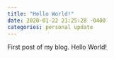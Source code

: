 ```yaml
---
title: "Hello World!"
date: 2020-01-22 21:25:28 -0400
categories: personal update
---
```


First post of my blog.
Hello World!
